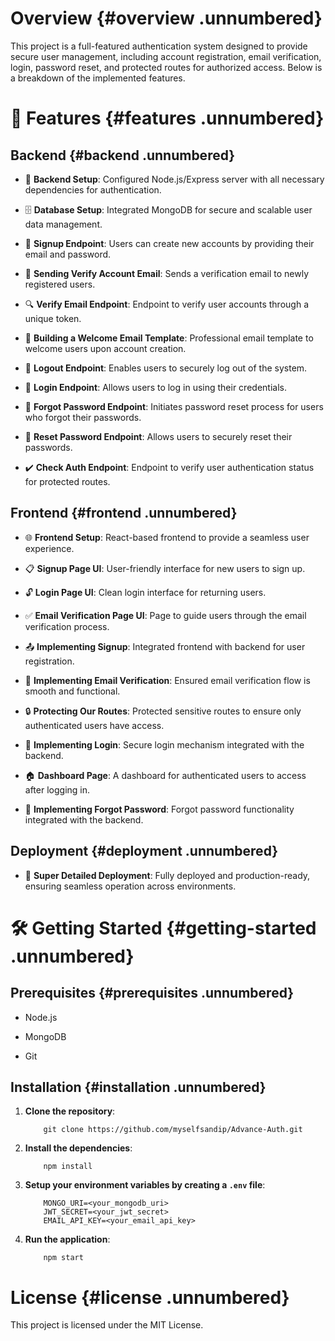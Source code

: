 # Overview {#overview .unnumbered}

This project is a full-featured authentication system designed to
provide secure user management, including account registration, email
verification, login, password reset, and protected routes for authorized
access. Below is a breakdown of the implemented features.

# 🚀 Features {#features .unnumbered}

## Backend {#backend .unnumbered}

-   🔧 **Backend Setup**: Configured Node.js/Express server with all
    necessary dependencies for authentication.

-   🗄️ **Database Setup**: Integrated MongoDB for secure and scalable
    user data management.

-   🔐 **Signup Endpoint**: Users can create new accounts by providing
    their email and password.

-   📧 **Sending Verify Account Email**: Sends a verification email to
    newly registered users.

-   🔍 **Verify Email Endpoint**: Endpoint to verify user accounts
    through a unique token.

-   📄 **Building a Welcome Email Template**: Professional email
    template to welcome users upon account creation.

-   🚪 **Logout Endpoint**: Enables users to securely log out of the
    system.

-   🔑 **Login Endpoint**: Allows users to log in using their
    credentials.

-   🔄 **Forgot Password Endpoint**: Initiates password reset process
    for users who forgot their passwords.

-   🔁 **Reset Password Endpoint**: Allows users to securely reset their
    passwords.

-   ✔️ **Check Auth Endpoint**: Endpoint to verify user authentication
    status for protected routes.

## Frontend {#frontend .unnumbered}

-   🌐 **Frontend Setup**: React-based frontend to provide a seamless
    user experience.

-   📋 **Signup Page UI**: User-friendly interface for new users to sign
    up.

-   🔓 **Login Page UI**: Clean login interface for returning users.

-   ✅ **Email Verification Page UI**: Page to guide users through the
    email verification process.

-   📤 **Implementing Signup**: Integrated frontend with backend for
    user registration.

-   📧 **Implementing Email Verification**: Ensured email verification
    flow is smooth and functional.

-   🔒 **Protecting Our Routes**: Protected sensitive routes to ensure
    only authenticated users have access.

-   🔑 **Implementing Login**: Secure login mechanism integrated with
    the backend.

-   🏠 **Dashboard Page**: A dashboard for authenticated users to access
    after logging in.

-   🔄 **Implementing Forgot Password**: Forgot password functionality
    integrated with the backend.

## Deployment {#deployment .unnumbered}

-   🚀 **Super Detailed Deployment**: Fully deployed and
    production-ready, ensuring seamless operation across environments.

# 🛠️ Getting Started {#getting-started .unnumbered}

## Prerequisites {#prerequisites .unnumbered}

-   Node.js

-   MongoDB

-   Git

## Installation {#installation .unnumbered}

1.  **Clone the repository**:

            git clone https://github.com/myselfsandip/Advance-Auth.git

2.  **Install the dependencies**:

            npm install

3.  **Setup your environment variables by creating a `.env` file**:

            MONGO_URI=<your_mongodb_uri>
            JWT_SECRET=<your_jwt_secret>
            EMAIL_API_KEY=<your_email_api_key>

4.  **Run the application**:

            npm start

# License {#license .unnumbered}

This project is licensed under the MIT License.

